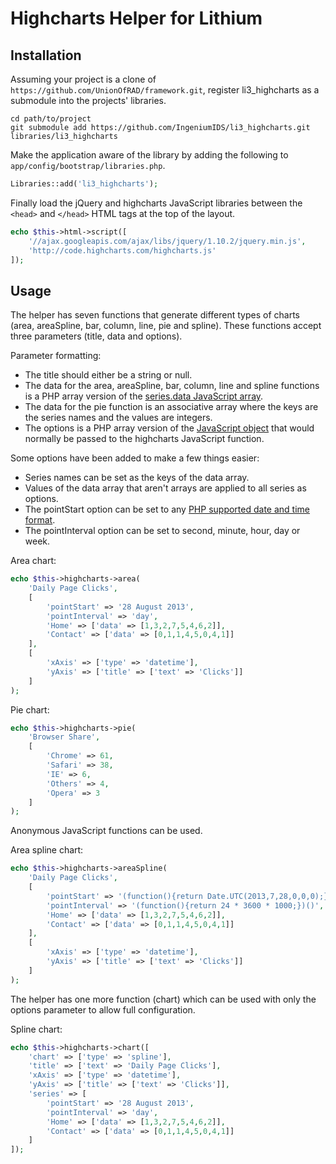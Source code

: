 Highcharts Helper for Lithium
=============================

Installation
------------

Assuming your project is a clone of `https://github.com/UnionOfRAD/framework.git`, register li3_highcharts as a submodule into the projects' libraries.

```
cd path/to/project
git submodule add https://github.com/IngeniumIDS/li3_highcharts.git libraries/li3_highcharts
```

Make the application aware of the library by adding the following to `app/config/bootstrap/libraries.php`.

```php
Libraries::add('li3_highcharts');
```

Finally load the jQuery and highcharts JavaScript libraries between the `<head>` and `</head>` HTML tags at the top of the layout.

```php
echo $this->html->script([
	'//ajax.googleapis.com/ajax/libs/jquery/1.10.2/jquery.min.js',
	'http://code.highcharts.com/highcharts.js'
]);
```

Usage
-----

The helper has seven functions that generate different types of charts (area, areaSpline, bar, column, line, pie and spline). These functions accept three parameters (title, data and options).

Parameter formatting:

* The title should either be a string or null.
* The data for the area, areaSpline, bar, column, line and spline functions is a PHP array version of the [series.data JavaScript array](http://api.highcharts.com/highcharts#series.data).
* The data for the pie function is an associative array where the keys are the series names and the values are integers.
* The options is a PHP array version of the [JavaScript object](http://api.highcharts.com/highcharts) that would normally be passed to the highcharts JavaScript function.

Some options have been added to make a few things easier:

* Series names can be set as the keys of the data array.
* Values of the data array that aren't arrays are applied to all series as options.
* The pointStart option can be set to any [PHP supported date and time format](http://www.php.net/manual/en/datetime.formats.php).
* The pointInterval option can be set to second, minute, hour, day or week.

Area chart:

```php
echo $this->highcharts->area(
	'Daily Page Clicks',
	[
		'pointStart' => '28 August 2013',
		'pointInterval' => 'day',
		'Home' => ['data' => [1,3,2,7,5,4,6,2]],
		'Contact' => ['data' => [0,1,1,4,5,0,4,1]]
	],
	[
		'xAxis' => ['type' => 'datetime'],
		'yAxis' => ['title' => ['text' => 'Clicks']]
	]
);
```

Pie chart:

```php
echo $this->highcharts->pie(
	'Browser Share',
	[
		'Chrome' => 61,
		'Safari' => 38,
		'IE' => 6,
		'Others' => 4,
		'Opera' => 3
	]
);
```

Anonymous JavaScript functions can be used.

Area spline chart:

```php
echo $this->highcharts->areaSpline(
	'Daily Page Clicks',
	[
		'pointStart' => '(function(){return Date.UTC(2013,7,28,0,0,0);})()',
		'pointInterval' => '(function(){return 24 * 3600 * 1000;})()',
		'Home' => ['data' => [1,3,2,7,5,4,6,2]],
		'Contact' => ['data' => [0,1,1,4,5,0,4,1]]
	],
	[
		'xAxis' => ['type' => 'datetime'],
		'yAxis' => ['title' => ['text' => 'Clicks']]
	]
);
```

The helper has one more function (chart) which can be used with only the options parameter to allow full configuration.

Spline chart:

```php
echo $this->highcharts->chart([
	'chart' => ['type' => 'spline'],
	'title' => ['text' => 'Daily Page Clicks'],
	'xAxis' => ['type' => 'datetime'],
	'yAxis' => ['title' => ['text' => 'Clicks']],
	'series' => [
		'pointStart' => '28 August 2013',
		'pointInterval' => 'day',
		'Home' => ['data' => [1,3,2,7,5,4,6,2]],
		'Contact' => ['data' => [0,1,1,4,5,0,4,1]]
	]
]);
```
